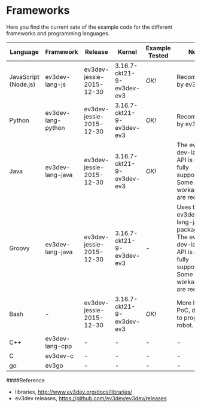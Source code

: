 
# Frameworks
Here you find the current sate of the example code for the different frameworks and programming languages.

|  Language | Framework  | Release | Kernel | Example Tested  | Note |
|---|---|---|---|---|---|
| JavaScript (Node.js)  | ev3dev-lang-js  | ev3dev-jessie-2015-12-30 | 3.16.7-ckt21-9-ev3dev-ev3 | _OK!_  | Recommend by ev3dev |
|  Python |  ev3dev-lang-python | ev3dev-jessie-2015-12-30| 3.16.7-ckt21-9-ev3dev-ev3 | _OK!_ | Recommend by ev3dev |
|  Java |  ev3dev-lang-java | ev3dev-jessie-2015-12-30| 3.16.7-ckt21-9-ev3dev-ev3 | _OK!_ | The ev3-dev-lang API is not fully supported. Some workarounds are required. |
|  Groovy |  ev3dev-lang-java | ev3dev-jessie-2015-12-30| 3.16.7-ckt21-9-ev3dev-ev3 | - | Uses the ev3dev-lang-java package. The ev3-dev-lang API is not fully supported. Some workarounds are required.|
|  Bash |  - | ev3dev-jessie-2015-12-30| 3.16.7-ckt21-9-ev3dev-ev3 | _OK!_ | More like a PoC, difficult to program a robot. | 
|  C++ |  ev3dev-lang-cpp |  -| - | - | - |
|  C |  ev3dev-c |  -| - | - | - |
|  go |  ev3go |  -| - | - | - |


 
 
####Reference
- libraries, http://www.ev3dev.org/docs/libraries/
- ev3dev releases, https://github.com/ev3dev/ev3dev/releases


